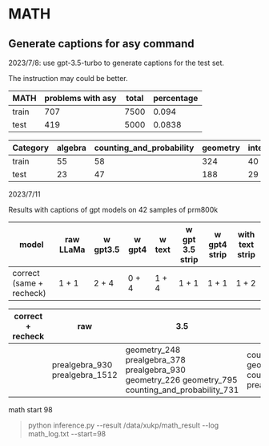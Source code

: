 # MATH
## Generate captions for asy command
2023/7/8: use gpt-3.5-turbo to generate captions for the test set.

The instruction may could be better.

| MATH  | problems with asy | total | percentage |
| ----- | ----------------- | ----- | ---------- |
| train | 707               | 7500  | 0.094      |
| test  | 419               | 5000  | 0.0838     |

| Category | algebra | counting_and_probability | geometry | intermediate_algebra | number_theory | prealgebra | precalculus |
| -------- | ------- | ------------------------ | -------- | -------------------- | ------------- | ---------- | ----------- |
| train    | 55      | 58                       | 324      | 40                   | 2             | 177        | 51          |
| test     | 23      | 47                       | 188      | 29                   | 1             | 100        | 31          |



2023/7/11 

Results with captions of gpt models on 42 samples of prm800k

| model                    | raw LLaMa | w gpt3.5 | w gpt4 | w text | w gpt 3.5 strip | w gpt4 strip | with text strip |
| ------------------------ | --------- | -------- | ------ | ------ | --------------- | ------------ | --------------- |
| correct (same + recheck) | 1 + 1     | 2 + 4    | 0 + 4  | 1 + 4  | 1 + 1           | 1 + 1        | 1 + 2           |

| correct + recheck | raw                             | 3.5                                                          | 4                                                            | text                                                         | 3.5 strip                   | 4 strip                   | text strip                                              |
| ----------------- | ------------------------------- | ------------------------------------------------------------ | ------------------------------------------------------------ | ------------------------------------------------------------ | --------------------------- | ------------------------- | ------------------------------------------------------- |
|                   | prealgebra_930  prealgebra_1512 | geometry_248 prealgebra_378 prealgebra_930 geometry_226 geometry_795 counting_and_probability_731 | counting_and_probability_282 geometry_226 counting_and_probability_731 prealgebra_914 | geometry_248  algebra_1349 geometry_226 counting_and_probability_731 prealgebra_1114 | prealgebra_930 geometry_226 | geometry_248 geometry_226 | geometry_283  geometry_183 counting_and_probability_731 |



math start 98

> python inference.py --result /data/xukp/math_result  --log math_log.txt --start=98
